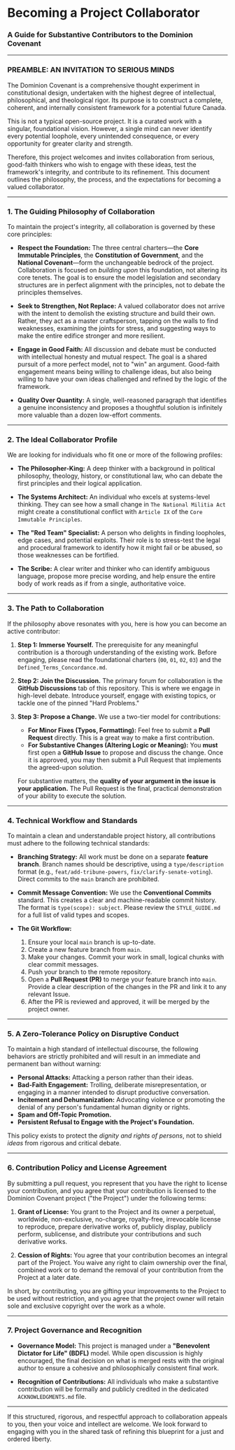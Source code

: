 # Becoming a Project Collaborator
### A Guide for Substantive Contributors to the Dominion Covenant

---

### PREAMBLE: AN INVITATION TO SERIOUS MINDS

The Dominion Covenant is a comprehensive thought experiment in constitutional design, undertaken with the highest degree of intellectual, philosophical, and theological rigor. Its purpose is to construct a complete, coherent, and internally consistent framework for a potential future Canada.

This is not a typical open-source project. It is a curated work with a singular, foundational vision. However, a single mind can never identify every potential loophole, every unintended consequence, or every opportunity for greater clarity and strength.

Therefore, this project welcomes and invites collaboration from serious, good-faith thinkers who wish to engage with these ideas, test the framework's integrity, and contribute to its refinement. This document outlines the philosophy, the process, and the expectations for becoming a valued collaborator.

---

### 1. The Guiding Philosophy of Collaboration

To maintain the project's integrity, all collaboration is governed by these core principles:

*   **Respect the Foundation:** The three central charters—the **Core Immutable Principles**, the **Constitution of Government**, and the **National Covenant**—form the unchangeable bedrock of the project. Collaboration is focused on *building upon* this foundation, not altering its core tenets. The goal is to ensure the model legislation and secondary structures are in perfect alignment with the principles, not to debate the principles themselves.

*   **Seek to Strengthen, Not Replace:** A valued collaborator does not arrive with the intent to demolish the existing structure and build their own. Rather, they act as a master craftsperson, tapping on the walls to find weaknesses, examining the joints for stress, and suggesting ways to make the entire edifice stronger and more resilient.

*   **Engage in Good Faith:** All discussion and debate must be conducted with intellectual honesty and mutual respect. The goal is a shared pursuit of a more perfect model, not to "win" an argument. Good-faith engagement means being willing to challenge ideas, but also being willing to have your own ideas challenged and refined by the logic of the framework.

*   **Quality Over Quantity:** A single, well-reasoned paragraph that identifies a genuine inconsistency and proposes a thoughtful solution is infinitely more valuable than a dozen low-effort comments.

---

### 2. The Ideal Collaborator Profile

We are looking for individuals who fit one or more of the following profiles:

*   **The Philosopher-King:** A deep thinker with a background in political philosophy, theology, history, or constitutional law, who can debate the first principles and their logical application.

*   **The Systems Architect:** An individual who excels at systems-level thinking. They can see how a small change in `The National Militia Act` might create a constitutional conflict with `Article IX` of the `Core Immutable Principles`.

*   **The "Red Team" Specialist:** A person who delights in finding loopholes, edge cases, and potential exploits. Their role is to stress-test the legal and procedural framework to identify how it might fail or be abused, so those weaknesses can be fortified.

*   **The Scribe:** A clear writer and thinker who can identify ambiguous language, propose more precise wording, and help ensure the entire body of work reads as if from a single, authoritative voice.

---

### 3. The Path to Collaboration

If the philosophy above resonates with you, here is how you can become an active contributor:

1.  **Step 1: Immerse Yourself.** The prerequisite for any meaningful contribution is a thorough understanding of the existing work. Before engaging, please read the foundational charters (`00`, `01`, `02`, `03`) and the `Defined_Terms_Concordance.md`.

2.  **Step 2: Join the Discussion.** The primary forum for collaboration is the **GitHub Discussions** tab of this repository. This is where we engage in high-level debate. Introduce yourself, engage with existing topics, or tackle one of the pinned "Hard Problems."

3.  **Step 3: Propose a Change.** We use a two-tier model for contributions:

    *   **For Minor Fixes (Typos, Formatting):** Feel free to submit a **Pull Request** directly. This is a great way to make a first contribution.
    *   **For Substantive Changes (Altering Logic or Meaning):** You **must** first open a **GitHub Issue** to propose and discuss the change. Once it is approved, you may then submit a Pull Request that implements the agreed-upon solution.

    For substantive matters, the **quality of your argument in the issue is your application.** The Pull Request is the final, practical demonstration of your ability to execute the solution.

---

### 4. Technical Workflow and Standards

To maintain a clean and understandable project history, all contributions must adhere to the following technical standards:

*   **Branching Strategy:** All work must be done on a separate **feature branch**. Branch names should be descriptive, using a `type/description` format (e.g., `feat/add-tribune-powers`, `fix/clarify-senate-voting`). Direct commits to the `main` branch are prohibited.

*   **Commit Message Convention:** We use the **Conventional Commits** standard. This creates a clear and machine-readable commit history. The format is `type(scope): subject`. Please review the `STYLE_GUIDE.md` for a full list of valid types and scopes.

*   **The Git Workflow:**
    1.  Ensure your local `main` branch is up-to-date.
    2.  Create a new feature branch from `main`.
    3.  Make your changes. Commit your work in small, logical chunks with clear commit messages.
    4.  Push your branch to the remote repository.
    5.  Open a **Pull Request (PR)** to merge your feature branch into `main`. Provide a clear description of the changes in the PR and link it to any relevant Issue.
    6.  After the PR is reviewed and approved, it will be merged by the project owner.

---

### 5. A Zero-Tolerance Policy on Disruptive Conduct

To maintain a high standard of intellectual discourse, the following behaviors are strictly prohibited and will result in an immediate and permanent ban without warning:

*   **Personal Attacks:** Attacking a person rather than their ideas.
*   **Bad-Faith Engagement:** Trolling, deliberate misrepresentation, or engaging in a manner intended to disrupt productive conversation.
*   **Incitement and Dehumanization:** Advocating violence or promoting the denial of any person's fundamental human dignity or rights.
*   **Spam and Off-Topic Promotion.**
*   **Persistent Refusal to Engage with the Project's Foundation.**

This policy exists to protect the *dignity and rights of persons*, not to shield *ideas* from rigorous and critical debate.

---

### 6. Contribution Policy and License Agreement

By submitting a pull request, you represent that you have the right to license your contribution, and you agree that your contribution is licensed to the Dominion Covenant project ("the Project") under the following terms:

1.  **Grant of License:** You grant to the Project and its owner a perpetual, worldwide, non-exclusive, no-charge, royalty-free, irrevocable license to reproduce, prepare derivative works of, publicly display, publicly perform, sublicense, and distribute your contributions and such derivative works.

2.  **Cession of Rights:** You agree that your contribution becomes an integral part of the Project. You waive any right to claim ownership over the final, combined work or to demand the removal of your contribution from the Project at a later date.

In short, by contributing, you are gifting your improvements to the Project to be used without restriction, and you agree that the project owner will retain sole and exclusive copyright over the work as a whole.

---

### 7. Project Governance and Recognition

*   **Governance Model:** This project is managed under a **"Benevolent Dictator for Life" (BDFL)** model. While open discussion is highly encouraged, the final decision on what is merged rests with the original author to ensure a cohesive and philosophically consistent final work.

*   **Recognition of Contributions:** All individuals who make a substantive contribution will be formally and publicly credited in the dedicated `ACKNOWLEDGMENTS.md` file.

---

If this structured, rigorous, and respectful approach to collaboration appeals to you, then your voice and intellect are welcome. We look forward to engaging with you in the shared task of refining this blueprint for a just and ordered liberty.